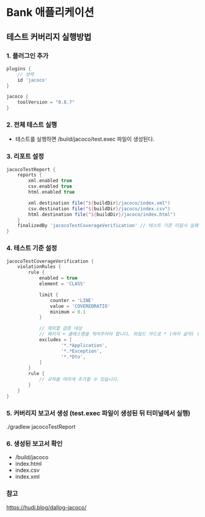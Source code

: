 # Bank 애플리케이션

## 테스트 커버리지 실행방법

### 1. 플러그인 추가
```gradle
plugins {
	// 생략
	id 'jacoco'
}

jacoco {
	toolVersion = "0.8.7"
}
```

### 2. 전체 테스트 실행
- 테스트를 실행하면 /build/jacoco/test.exec 파일이 생성된다.

### 3. 리포트 설정
```gradle
jacocoTestReport {
	reports {
		xml.enabled true
		csv.enabled true
		html.enabled true

		xml.destination file("${buildDir}/jacoco/index.xml")
		csv.destination file("${buildDir}/jacoco/index.csv")
		html.destination file("${buildDir}/jacoco/index.html")
	}
	finalizedBy 'jacocoTestCoverageVerification' // 테스트 기준 미달시 실패
}
```

### 4. 테스트 기준 설정
```gradle
jacocoTestCoverageVerification {
	violationRules {
		rule {
			enabled = true
			element = 'CLASS'

			limit {
				counter = 'LINE'
				value = 'COVEREDRATIO'
				minimum = 0.1
			}

			// 제외할 검증 대상
			// 패키지 + 클래스명을 적어주어야 합니다. 와일드 카드로 * (여러 글자) 와 ? (한 글자) 를 사용할 수 있습니다.
			excludes = [
					'*.*Application',
					'*.*Exception',
					'*.*Dto',
			]
		}
		rule {
			// 규칙을 여러개 추가할 수 있습니다.
		}
	}
}
```


### 5. 커버리지 보고서 생성 (test.exec 파일이 생성된 뒤 터미널에서 실행)
./gradlew jacocoTestReport

### 6. 생성된 보고서 확인
- /build/jacoco
- index.html
- index.csv
- index.xml

### 참고
https://hudi.blog/dallog-jacoco/